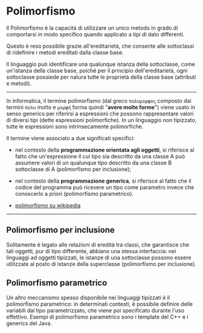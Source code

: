 # Polimorfismo

Il Polimorfismo è la capacità di utilizzare un unico metodo in grado di
comportarsi in modo specifico quando applicato a tipi di dato differenti.

Questo è reso possibile grazie all'ereditarietà, che consente alle sottoclassi di ridefinire i metodi ereditati dalla classe base.

Il linguaggio può identificare una qualunque istanza della sottoclasse,
come un'istanza della classe base, poiché per il principio dell'ereditarietà, ogni sottoclasse possiede per natura tutte le proprietà della classe base (attributi e metodi).

---

In informatica, il termine polimorfismo (dal greco `πολυμορφος` composto dai termini `πολυ` molto e `μορφή` forma quindi "**avere molte forme**") viene usato in senso generico per riferirsi a espressioni che possono rappresentare valori di diversi tipi (dette espressioni polimorfiche). In un linguaggio non tipizzato, tutte le espressioni sono intrinsecamente polimorfiche.

Il termine viene associato a due significati specifici:

* nel contesto della **programmazione orientata agli oggetti**, si riferisce al fatto che un'espressione il cui tipo sia descritto da una classe A può assumere valori di un qualunque tipo descritto da una classe B sottoclasse di A (polimorfismo per inclusione);
* nel contesto della **programmazione generica**, si riferisce al fatto che il codice del programma può ricevere un tipo come parametro invece che conoscerlo a priori (polimorfismo parametrico).

* [polimorfismo su wikipedia](https://it.wikipedia.org/wiki/Polimorfismo_(informatica))  

---

## Polimorfismo per inclusione
Solitamente è legato alle relazioni di eredità tra classi, che garantisce che tali oggetti, pur di tipo differente, abbiano una stessa interfaccia: nei linguaggi ad oggetti tipizzati, le istanze di una sottoclasse possono essere utilizzate al posto di istanze della superclasse (polimorfismo per inclusione). 

## Polimorfismo parametrico
Un altro meccanismo spesso disponibile nei linguaggi tipizzati è il polimorfismo parametrico: in determinati contesti, è possibile definire delle variabili dal tipo parametrizzato, che viene poi specificato durante l'uso effettivo. Esempi di polimorfismo parametrico sono i template del C++ e i generics del Java.



